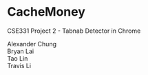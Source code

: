 # CacheMoney
CSE331 Project 2 - Tabnab Detector in Chrome

Alexander Chung\
Bryan Lai\
Tao Lin\
Travis Li
